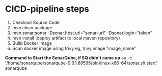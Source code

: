 # CICD-pipeline steps

1. Checkout Source Code
2. mvn clean package
3. mvn sonar:sonar -Dsonar.host.url="sonar-url" -Dsonar.login="token"
4. mvn install (deploy artifact to local maven repository)
5. Build Docker image
6. Scan docker image using trivy
   eg, trivy image "image_name"

**Command to Start the SonarQube, if SQ didn't came up**
su -c '/home/sonarqube/sonarqube-9.9.1.69595/bin/linux-x86-64/sonar.sh start' sonarqube